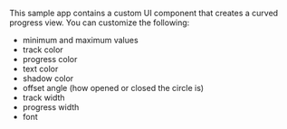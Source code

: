 This sample app contains a custom UI component that creates a curved progress view.   You can customize the following:
	
- minimum and maximum values
- track color
- progress color
- text color
- shadow color
- offset angle (how opened or closed the circle is)
- track width
- progress width
- font

                                       
